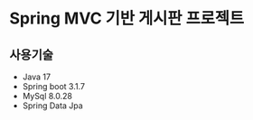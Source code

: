 Spring MVC 기반 게시판 프로젝트
==========================

## 사용기술
- Java 17
- Spring boot 3.1.7
- MySql 8.0.28
- Spring Data Jpa
